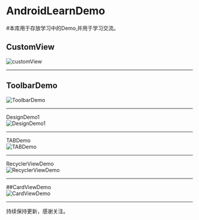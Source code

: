 # AndroidLearnDemo
#本库用于存放学习中的Demo,并用于学习交流。  
## CustomView  
![customView](http://img.blog.csdn.net/20160416174613661)    

----

## ToolbarDemo  
![ToolbarDemo](http://img.blog.csdn.net/20160423155218989)    

----

DesignDemo1   
![DesignDemo1](http://img.blog.csdn.net/20160507181821135)    

----

TABDemo  
![TABDemo](http://img.blog.csdn.net/20160517145829674)

----

RecyclerViewDemo  
![RecyclerViewDemo](http://img.blog.csdn.net/20160524202858252)

----

##CardViewDemo  
![CardViewDemo](http://img.blog.csdn.net/20160528183357832)

----

持续保持更新，感谢关注。
